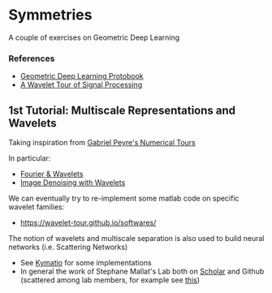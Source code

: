 # Symmetries
A couple of exercises on Geometric Deep Learning

### References 
* [Geometric Deep Learning Protobook](https://arxiv.org/abs/2104.13478)
* [A Wavelet Tour of Signal Processing](https://wavelet-tour.github.io/)

## 1st Tutorial: Multiscale Representations and Wavelets

Taking inspiration from [Gabriel Peyre's Numerical Tours](https://github.com/gpeyre/numerical-tours)

In particular: 

* [Fourier & Wavelets](https://github.com/gpeyre/numerical-tours/blob/master/python/introduction_4_fourier_wavelets.ipynb) 
* [Image Denoising with Wavelets](https://github.com/gpeyre/numerical-tours/blob/master/python/denoisingwav_2_wavelet_2d.ipynb)

We can eventually try to re-implement some matlab code on specific wavelet families: 
* https://wavelet-tour.github.io/softwares/ 

The notion of wavelets and multiscale separation is also used to build neural networks (i.e. Scattering Networks) 
* See [Kymatio](https://www.kymat.io/) for some implementations 
* In general the work of Stephane Mallat's Lab both on [Scholar](https://scholar.google.fr/citations?hl=fr&user=g_YTmSgAAAAJ&view_op=list_works&sortby=pubdate) and Github (scattered among lab members, for example see [this](https://github.com/j-zarka/separation_concentration_deepnets))
